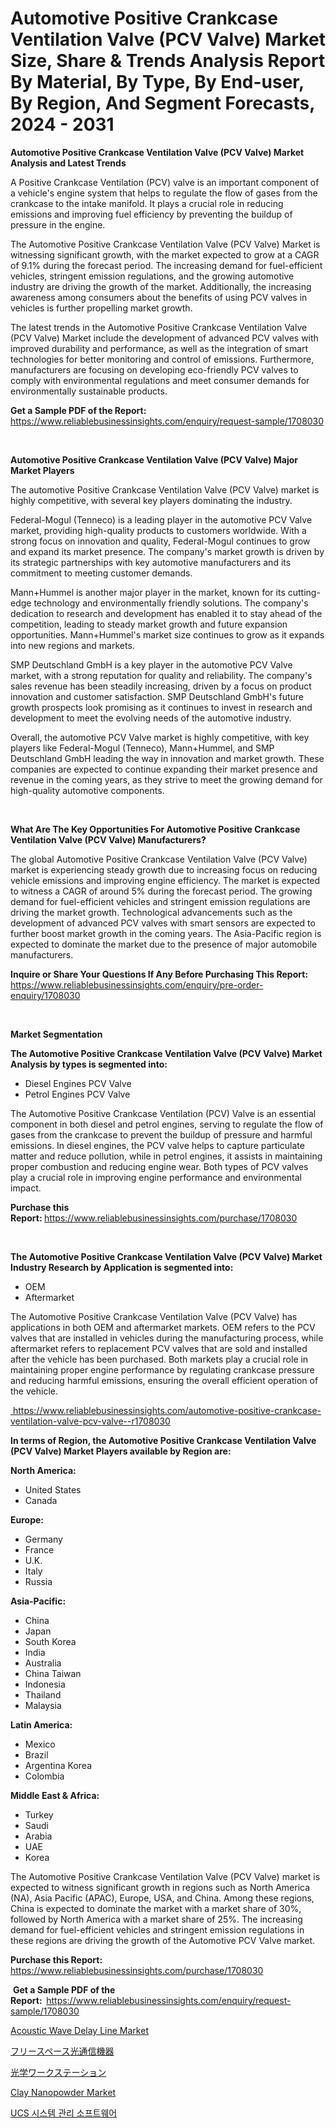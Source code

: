<p><h1>Automotive Positive Crankcase Ventilation Valve (PCV Valve) Market Size, Share & Trends Analysis Report By Material, By Type, By End-user, By Region, And Segment Forecasts, 2024 - 2031</h1></p><p><strong>Automotive Positive Crankcase Ventilation Valve (PCV Valve) Market Analysis and Latest Trends</strong></p>
<p><p>A Positive Crankcase Ventilation (PCV) valve is an important component of a vehicle's engine system that helps to regulate the flow of gases from the crankcase to the intake manifold. It plays a crucial role in reducing emissions and improving fuel efficiency by preventing the buildup of pressure in the engine.</p><p>The Automotive Positive Crankcase Ventilation Valve (PCV Valve) Market is witnessing significant growth, with the market expected to grow at a CAGR of 9.1% during the forecast period. The increasing demand for fuel-efficient vehicles, stringent emission regulations, and the growing automotive industry are driving the growth of the market. Additionally, the increasing awareness among consumers about the benefits of using PCV valves in vehicles is further propelling market growth.</p><p>The latest trends in the Automotive Positive Crankcase Ventilation Valve (PCV Valve) Market include the development of advanced PCV valves with improved durability and performance, as well as the integration of smart technologies for better monitoring and control of emissions. Furthermore, manufacturers are focusing on developing eco-friendly PCV valves to comply with environmental regulations and meet consumer demands for environmentally sustainable products.</p></p>
<p><strong>Get a Sample PDF of the Report:&nbsp;</strong> <a href="https://www.reliablebusinessinsights.com/enquiry/request-sample/1708030">https://www.reliablebusinessinsights.com/enquiry/request-sample/1708030</a></p>
<p>&nbsp;</p>
<p><strong>Automotive Positive Crankcase Ventilation Valve (PCV Valve) Major Market Players</strong></p>
<p><p>The automotive Positive Crankcase Ventilation Valve (PCV Valve) market is highly competitive, with several key players dominating the industry. </p><p>Federal-Mogul (Tenneco) is a leading player in the automotive PCV Valve market, providing high-quality products to customers worldwide. With a strong focus on innovation and quality, Federal-Mogul continues to grow and expand its market presence. The company's market growth is driven by its strategic partnerships with key automotive manufacturers and its commitment to meeting customer demands.</p><p>Mann+Hummel is another major player in the market, known for its cutting-edge technology and environmentally friendly solutions. The company's dedication to research and development has enabled it to stay ahead of the competition, leading to steady market growth and future expansion opportunities. Mann+Hummel's market size continues to grow as it expands into new regions and markets.</p><p>SMP Deutschland GmbH is a key player in the automotive PCV Valve market, with a strong reputation for quality and reliability. The company's sales revenue has been steadily increasing, driven by a focus on product innovation and customer satisfaction. SMP Deutschland GmbH's future growth prospects look promising as it continues to invest in research and development to meet the evolving needs of the automotive industry.</p><p>Overall, the automotive PCV Valve market is highly competitive, with key players like Federal-Mogul (Tenneco), Mann+Hummel, and SMP Deutschland GmbH leading the way in innovation and market growth. These companies are expected to continue expanding their market presence and revenue in the coming years, as they strive to meet the growing demand for high-quality automotive components.</p></p>
<p>&nbsp;</p>
<p><strong>What Are The Key Opportunities For Automotive Positive Crankcase Ventilation Valve (PCV Valve) Manufacturers?</strong></p>
<p><p>The global Automotive Positive Crankcase Ventilation Valve (PCV Valve) market is experiencing steady growth due to increasing focus on reducing vehicle emissions and improving engine efficiency. The market is expected to witness a CAGR of around 5% during the forecast period. The growing demand for fuel-efficient vehicles and stringent emission regulations are driving the market growth. Technological advancements such as the development of advanced PCV valves with smart sensors are expected to further boost market growth in the coming years. The Asia-Pacific region is expected to dominate the market due to the presence of major automobile manufacturers.</p></p>
<p><strong>Inquire or Share Your Questions If Any Before Purchasing This Report:</strong> <a href="https://www.reliablebusinessinsights.com/enquiry/pre-order-enquiry/1708030">https://www.reliablebusinessinsights.com/enquiry/pre-order-enquiry/1708030</a></p>
<p>&nbsp;</p>
<p><strong>Market Segmentation</strong></p>
<p><strong>The Automotive Positive Crankcase Ventilation Valve (PCV Valve) Market Analysis by types is segmented into:</strong></p>
<p><ul><li>Diesel Engines PCV Valve</li><li>Petrol Engines PCV Valve</li></ul></p>
<p><p>The Automotive Positive Crankcase Ventilation (PCV) Valve is an essential component in both diesel and petrol engines, serving to regulate the flow of gases from the crankcase to prevent the buildup of pressure and harmful emissions. In diesel engines, the PCV valve helps to capture particulate matter and reduce pollution, while in petrol engines, it assists in maintaining proper combustion and reducing engine wear. Both types of PCV valves play a crucial role in improving engine performance and environmental impact.</p></p>
<p><strong>Purchase this Report:&nbsp;</strong><a href="https://www.reliablebusinessinsights.com/purchase/1708030">https://www.reliablebusinessinsights.com/purchase/1708030</a></p>
<p>&nbsp;</p>
<p><strong>The Automotive Positive Crankcase Ventilation Valve (PCV Valve) Market Industry Research by Application is segmented into:</strong></p>
<p><ul><li>OEM</li><li>Aftermarket</li></ul></p>
<p><p>The Automotive Positive Crankcase Ventilation Valve (PCV Valve) has applications in both OEM and aftermarket markets. OEM refers to the PCV valves that are installed in vehicles during the manufacturing process, while aftermarket refers to replacement PCV valves that are sold and installed after the vehicle has been purchased. Both markets play a crucial role in maintaining proper engine performance by regulating crankcase pressure and reducing harmful emissions, ensuring the overall efficient operation of the vehicle.</p></p>
<p><a href="https://www.reliablebusinessinsights.com/automotive-positive-crankcase-ventilation-valve-pcv-valve--r1708030">&nbsp;https://www.reliablebusinessinsights.com/automotive-positive-crankcase-ventilation-valve-pcv-valve--r1708030</a></p>
<p><strong>In terms of Region, the Automotive Positive Crankcase Ventilation Valve (PCV Valve) Market Players available by Region are:</strong></p>
<p>
    <p> <strong> North America: </strong>
        <ul>
            <li>United States</li>
            <li>Canada</li>
        </ul>
        </p> 
    <p> <strong> Europe: </strong>
        <ul>
            <li>Germany</li>
            <li>France</li>
            <li>U.K.</li>
            <li>Italy</li>
            <li>Russia</li>
        </ul>
        </p> 
    <p> <strong> Asia-Pacific: </strong>
        <ul>
            <li>China</li>
            <li>Japan</li>
            <li>South Korea</li>
            <li>India</li>
            <li>Australia</li>
            <li>China Taiwan</li>
            <li>Indonesia</li>
            <li>Thailand</li>
            <li>Malaysia</li>
        </ul>
        </p> 
    <p> <strong> Latin America: </strong>
        <ul>
            <li>Mexico</li>
            <li>Brazil</li>
            <li>Argentina Korea</li>
            <li>Colombia</li>
        </ul>
        </p> 
    <p> <strong> Middle East & Africa: </strong>
        <ul>
            <li>Turkey</li>
            <li>Saudi</li>
            <li>Arabia</li>
            <li>UAE</li>
            <li>Korea</li>
        </ul>
    </p>
    </p>
<p><p>The Automotive Positive Crankcase Ventilation Valve (PCV Valve) market is expected to witness significant growth in regions such as North America (NA), Asia Pacific (APAC), Europe, USA, and China. Among these regions, China is expected to dominate the market with a market share of 30%, followed by North America with a market share of 25%. The increasing demand for fuel-efficient vehicles and stringent emission regulations in these regions are driving the growth of the Automotive PCV Valve market.</p></p>
<p><strong>Purchase this Report: </strong><a href="https://www.reliablebusinessinsights.com/purchase/1708030">https://www.reliablebusinessinsights.com/purchase/1708030</a></p>
<p>&nbsp;<strong>Get a Sample PDF of the Report:&nbsp;&nbsp;</strong><a href="https://www.reliablebusinessinsights.com/enquiry/request-sample/1708030">https://www.reliablebusinessinsights.com/enquiry/request-sample/1708030</a></p>
<p><strong></strong></p>
<p><p><a href="https://issuu.com/reportprime-2/docs/acoustic-wave-delay-line-market-size-2030.pptx">Acoustic Wave Delay Line Market</a></p><p><a href="https://github.com/hilmi-2a/Market-Research-Report-List-1/blob/main/5443610103582.md">フリースペース光通信機器</a></p><p><a href="https://github.com/jkjreqjscoxx7/Market-Research-Report-List-2/blob/main/4428942103581.md">光学ワークステーション</a></p><p><a href="https://github.com/changoleonlaverguenzanoexiste/Market-Research-Report-List-3/blob/main/clay-nanopowder-market.md">Clay Nanopowder Market</a></p><p><a href="https://github.com/crfsywufhm81415/Market-Research-Report-List-2/blob/main/850424497060.md">UCS 시스템 관리 소프트웨어</a></p></p>